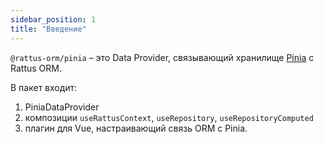```yaml
---
sidebar_position: 1
title: "Введение"
---
```


`@rattus-orm/pinia` – это Data Provider, связывающий хранилище
[Pinia](https://pinia.vuejs.org/) с Rattus ORM.

В пакет входит: 
1. PiniaDataProvider
2. композиции `useRattusContext`, `useRepository`, `useRepositoryComputed`
3. плагин для Vue, настраивающий связь ORM с Pinia.
